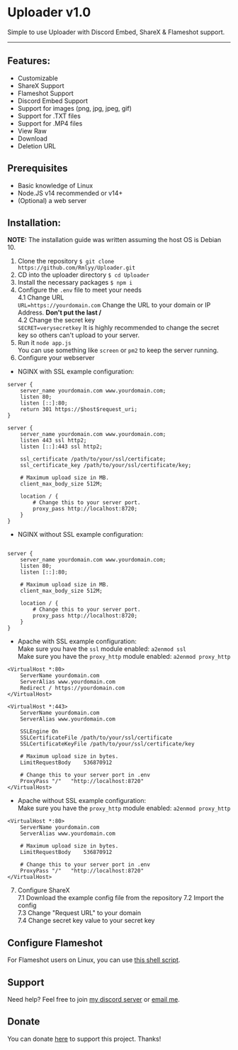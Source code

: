 # Uploader v1.0

Simple to use Uploader with Discord Embed, ShareX & Flameshot support.
***

## Features:
* Customizable
* ShareX Support
* Flameshot Support
* Discord Embed Support
* Support for images (png, jpg, jpeg, gif)
* Support for .TXT files
* Support for .MP4 files
* View Raw
* Download
* Deletion URL

## Prerequisites
* Basic knowledge of Linux
* Node.JS v14 recommended or v14+
* (Optional) a web server

## Installation:
**NOTE:** The installation guide was written assuming the host OS is Debian 10.

1. Clone the repository
`$ git clone https://github.com/Rmlyy/Uploader.git`
2. CD into the uploader directory
`$ cd Uploader`
3. Install the necessary packages
`$ npm i`
4. Configure the `.env` file to meet your needs  
4.1 Change URL  
`URL=https://yourdomain.com` Change the URL to your domain or IP Address. **Don't put the last /**  
4.2 Change the secret key  
`SECRET=verysecretkey` It is highly recommended to change the secret key so others can't upload to your server.  
5. Run it
`node app.js`  
You can use something like `screen` or `pm2` to keep the server running.
6. Configure your webserver
* NGINX with SSL example configuration:
```
server {
    server_name yourdomain.com www.yourdomain.com;
    listen 80;
    listen [::]:80;
    return 301 https://$host$request_uri;
}

server {
    server_name yourdomain.com www.yourdomain.com;
    listen 443 ssl http2;
    listen [::]:443 ssl http2;

    ssl_certificate /path/to/your/ssl/certificate;
    ssl_certificate_key /path/to/your/ssl/certificate/key;

    # Maximum upload size in MB.
    client_max_body_size 512M;

    location / {
        # Change this to your server port.
        proxy_pass http://localhost:8720;
    }
}
```
* NGINX without SSL example configuration:
```

server {
    server_name yourdomain.com www.yourdomain.com;
    listen 80;
    listen [::]:80;

    # Maximum upload size in MB.
    client_max_body_size 512M;

    location / {
        # Change this to your server port.
        proxy_pass http://localhost:8720;
    }
}
```

* Apache with SSL example configuration:  
Make sure you have the `ssl` module enabled: `a2enmod ssl`   
Make sure you have the `proxy_http` module enabled: `a2enmod proxy_http`  
```
<VirtualHost *:80>
    ServerName yourdomain.com
    ServerAlias www.yourdomain.com
    Redirect / https://yourdomain.com
</VirtualHost>

<VirtualHost *:443>
    ServerName yourdomain.com
    ServerAlias www.yourdomain.com
    
    SSLEngine On
    SSLCertificateFile /path/to/your/ssl/certificate
    SSLCertificateKeyFile /path/to/your/ssl/certificate/key

    # Maximum upload size in bytes.
    LimitRequestBody    536870912

    # Change this to your server port in .env
    ProxyPass "/"   "http://localhost:8720"
</VirtualHost>
```
* Apache without SSL example configuration:  
Make sure you have the `proxy_http` module enabled: `a2enmod proxy_http`  
```
<VirtualHost *:80>
    ServerName yourdomain.com
    ServerAlias www.yourdomain.com

    # Maximum upload size in bytes.
    LimitRequestBody    536870912

    # Change this to your server port in .env
    ProxyPass "/"   "http://localhost:8720"
</VirtualHost>
```
7. Configure ShareX   
7.1 Download the example config file from the repository
7.2 Import the config  
7.3 Change "Request URL" to your domain  
7.4 Change secret key value to your secret key  

## Configure Flameshot
For Flameshot users on Linux, you can use [this shell script](https://gist.github.com/Rmlyy/3d712dd1d5ed75416746f7657b3819fb).

## Support
Need help? Feel free to join [my discord server](https://discord.rmly.dev) or [email me](mailto:rmly@rmly.dev).

## Donate
You can donate [here](https://rmly.dev/donate) to support this project. Thanks!

